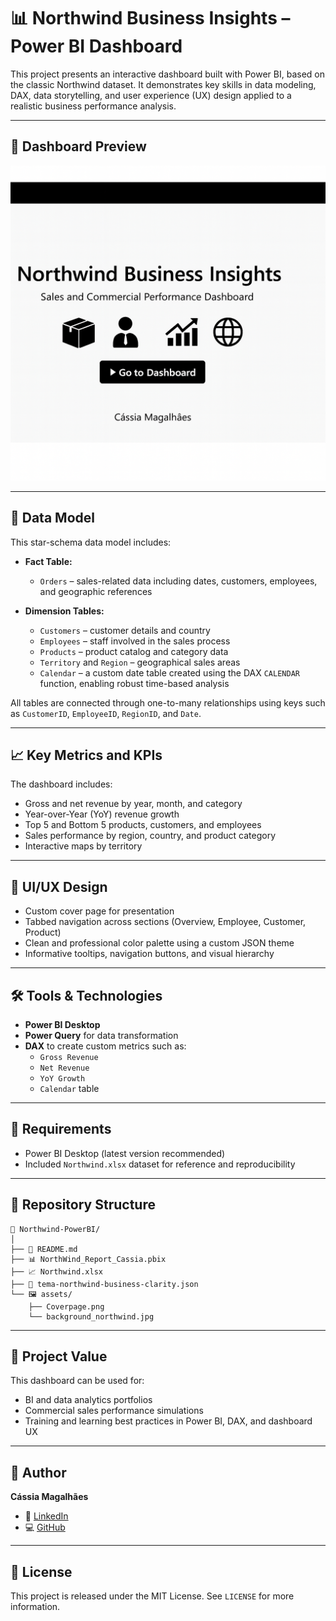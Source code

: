 
# 📊 Northwind Business Insights – Power BI Dashboard

This project presents an interactive dashboard built with Power BI, based on the classic Northwind dataset. It demonstrates key skills in data modeling, DAX, data storytelling, and user experience (UX) design applied to a realistic business performance analysis.

---

## 📸 Dashboard Preview

![Northwind Dashboard Cover](Coverpage.png)

---

## 📁 Data Model

This star-schema data model includes:

- **Fact Table:**
  - `Orders` – sales-related data including dates, customers, employees, and geographic references

- **Dimension Tables:**
  - `Customers` – customer details and country
  - `Employees` – staff involved in the sales process
  - `Products` – product catalog and category data
  - `Territory` and `Region` – geographical sales areas
  - `Calendar` – a custom date table created using the DAX `CALENDAR` function, enabling robust time-based analysis

All tables are connected through one-to-many relationships using keys such as `CustomerID`, `EmployeeID`, `RegionID`, and `Date`.

---

## 📈 Key Metrics and KPIs

The dashboard includes:

- Gross and net revenue by year, month, and category  
- Year-over-Year (YoY) revenue growth  
- Top 5 and Bottom 5 products, customers, and employees  
- Sales performance by region, country, and product category  
- Interactive maps by territory

---

## 🎨 UI/UX Design

- Custom cover page for presentation
- Tabbed navigation across sections (Overview, Employee, Customer, Product)
- Clean and professional color palette using a custom JSON theme
- Informative tooltips, navigation buttons, and visual hierarchy

---

## 🛠️ Tools & Technologies

- **Power BI Desktop**
- **Power Query** for data transformation
- **DAX** to create custom metrics such as:
  - `Gross Revenue`
  - `Net Revenue`
  - `YoY Growth`
  - `Calendar` table

---

## 📌 Requirements

- Power BI Desktop (latest version recommended)  
- Included `Northwind.xlsx` dataset for reference and reproducibility

---

## 📂 Repository Structure

```
📁 Northwind-PowerBI/
│
├── 📄 README.md
├── 📊 NorthWind_Report_Cassia.pbix
├── 📈 Northwind.xlsx
├── 🎨 tema-northwind-business-clarity.json
└── 🖼️ assets/
    ├── Coverpage.png
    └── background_northwind.jpg
```

---

## 🚀 Project Value

This dashboard can be used for:

- BI and data analytics portfolios  
- Commercial sales performance simulations  
- Training and learning best practices in Power BI, DAX, and dashboard UX

---

## 👩 Author

**Cássia Magalhães**  
- 🔗 [LinkedIn](https://www.linkedin.com/in/cassiacarvalhoprofile)  
- 💻 [GitHub](https://github.com/Cassiajms)


---

## 📄 License

This project is released under the MIT License. See `LICENSE` for more information.
